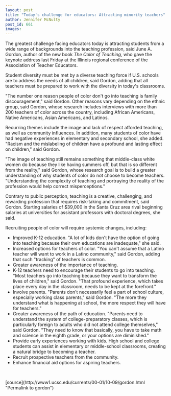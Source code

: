 ```yaml
---
layout: post
title: "Today's challenge for educators: Attracting minority teachers"
author: Jennifer McNulty
post_id: 661
images:
---
```


<p>
  The greatest challenge facing educators today is attracting students from a wide range of backgrounds into the teaching profession, said June A. Gordon, author of the new book <i>The Color of Teaching,</i> who gave the keynote address last Friday at the Illinois regional conference of the Association of Teacher Educators.
</p>
<p>
  Student diversity must be met by a diverse teaching force if U.S. schools are to address the needs of all children, said Gordon, adding that all teachers must be prepared to work with the diversity in today's classrooms.
</p>
<p>
  "The number one reason people of color don't go into teaching is family discouragement," said Gordon. Other reasons vary depending on the ethnic group, said Gordon, whose research includes interviews with more than 200 teachers of color across the country, including African Americans, Native Americans, Asian Americans, and Latinos.
</p>
<p>
  Recurring themes include the image and lack of respect afforded teaching, as well as community influences. In addition, many students of color have had negative experiences in elementary and secondary school, she added. "Racism and the mislabeling of children have a profound and lasting effect on children," said Gordon.
</p>
<p>
  "The image of teaching still remains something that middle-class white women do because they like having summers off, but that is so different from the reality," said Gordon, whose research goal is to build a greater understanding of why students of color do not choose to become teachers. "Understanding the complexity of teaching and portraying the reality of the profession would help correct misperceptions."
</p>
<p>
  Contrary to public perception, teaching is a creative, challenging, and rewarding profession that requires risk-taking and commitment, said Gordon. Starting salaries of $39,000 in the Santa Cruz area rival beginning salaries at universities for assistant professors with doctoral degrees, she said.
</p>
<p>
  Recruiting people of color will require systemic changes, including:
</p>
<ul>
  <li>Improved K-12 education. "A lot of kids don't have the option of going into teaching because their own educations are inadequate," she said.
  </li>
  <li>Increased options for teachers of color. "You can't assume that a Latino teacher will want to work in a Latino community," said Gordon, adding that such "tracking" of teachers is common.
  </li>
  <li>Greater awareness of the importance of teaching.
  </li>
  <li>K-12 teachers need to encourage their students to go into teaching. "Most teachers go into teaching because they want to transform the lives of children," said Gordon. "That profound experience, which takes place every day in the classroom, needs to be kept at the forefront."
  </li>
  <li>Involve parents. "Parents don't necessarily feel a part of school culture, especially working class parents," said Gordon. "The more they understand what is happening at school, the more respect they will have for teachers."
  </li>
  <li>Greater awareness of the path of education. "Parents need to understand the system of college-preparatory classes, which is particularly foreign to adults who did not attend college themselves," said Gordon. "They need to know that basically, you have to take math and science in the eighth grade, or your options are diminished."
  </li>
  <li>Provide early experiences working with kids. High school and college students can assist in elementary or middle-school classrooms, creating a natural bridge to becoming a teacher.
  </li>
  <li>Recruit prospective teachers from the community.
  </li>
  <li>Enhance financial aid options for aspiring teachers.
  </li>
</ul>
<p>
  <br>

</p>
[source](http://www1.ucsc.edu/currents/00-01/10-09/gordon.html "Permalink to gordon")
